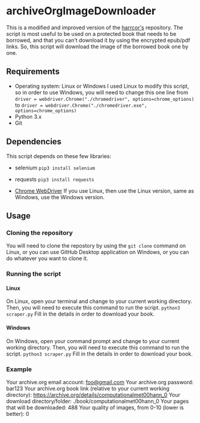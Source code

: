 # archiveOrgImageDownloader

This is a modified and improved version of the [harrcor's](https://github.com/harrcorr/ArchiveOrgLibraryDownloader) repository.
The script is most useful to be used on a protected book that needs to be borrowed, and that you can't download it by using the encrypted epub/pdf links. So, this script will download the image of the borrowed book one by one.


## Requirements

- Operating system: Linux or Windows
I used Linux to modify this script, so in order to use Windows, you will need to change this one line from ```driver = webdriver.Chrome("./chromedriver", options=chrome_options)``` to ```driver = webdriver.Chrome("./chromedriver.exe", options=chrome_options)```
- Python 3.x
- Git


## Dependencies

This script depends on these few libraries:
- selenium
```pip3 install selenium```

- requests
```pip3 install requests```

- [Chrome WebDriver](https://chromedriver.chromium.org/downloads)
If you use Linux, then use the Linux version, same as Windows, use the Windows version.


## Usage
### Cloning the repository

You will need to clone the repostory by using the ```git clone``` command on Linux, or you can use GitHub Desktop application on Windows, or you can do whatever you want to clone it.

### Running the script
#### Linux

On Linux, open your terminal and change to your current working directory.
Then, you will need to execute this command to run the script.
```python3 scraper.py```
Fill in the details in order to download your book.

#### Windows

On Windows, open your command prompt and change to your current working directory.
Then, you will need to execute this command to run the script.
```python3 scraper.py```
Fill in the details in order to download your book.


### Example

Your archive.org email account: foo@gmail.com
Your archive.org password: bar123
Your archive.org book link (relative to your current working directory): https://archive.org/details/computationalmet00hann_0
Your download directory/folder: ./book/computationalmet00hann_0
Your pages that will be downloaded: 488
Your quality of images, from 0-10 (lower is better): 0
